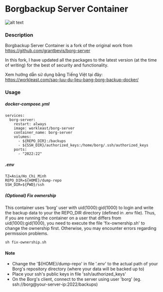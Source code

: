 # Borgbackup Server Container
![alt text](https://borgbackup.readthedocs.io/en/stable/_static/logo.png "Borgbackup")

### Description

Borgbackup Server Container is a fork of the original work from https://github.com/grantbevis/borg-server⁠

In this fork, I have updated all the packages to the latest version (at the time of writing) for the best of security and functionality.

Xem hướng dẫn sử dụng bằng Tiếng Việt tại đây: https://workleast.com/sao-luu-du-lieu-bang-borg-backup-docker/

### Usage
##### docker-compose.yml
```
services:
  borg-server:
    restart: always
    image: workleast/borg-server
    container_name: borg-server
    volumes:
      - ${REPO_DIR}:/backups
      - ${SSH_DIR}/authorized_keys:/home/borg/.ssh/authorized_keys
    ports:
      - "2022:22"
```
##### .env
```
TZ=Asia/Ho_Chi_Minh
REPO_DIR=${HOME}/dump-repo
SSH_DIR=${PWD}/ssh
```
##### (Optional) Fix ownership
This container uses 'borg' user with uid(1000):gid(1000) to login and write the backup data to your the REPO_DIR directory (defined in .env file). Thus, if you are running the container on a user that differs from uid(1000):gid(1000), you need to execute the file 'fix-ownership.sh' to change the ownership first. Otherwise, you may encounter errors regarding permission problems.
```
sh fix-ownership.sh
```

#### Note
- Change the '${HOME}/dump-repo' in file '.env' to the actual path of your Borg's repository directory (where your data will be backed up to)
- Place your ssh's public keys in file 'ssh/authorized_keys'
- On the Borg's client, connect to the server using user 'borg' (eg. ssh://borg@your-server-ip:2022/backups)
